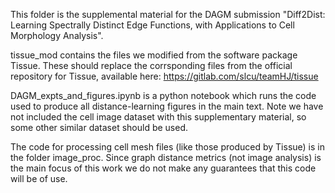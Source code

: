 This folder is the supplemental material for the DAGM submission
"Diff2Dist: Learning Spectrally Distinct Edge Functions, with Applications to Cell Morphology Analysis".

tissue_mod contains the files we modified from the software package Tissue. These should replace the corrsponding
files from the official repository for Tissue, available here:
https://gitlab.com/slcu/teamHJ/tissue

DAGM_expts_and_figures.ipynb is a python notebook which runs the code used to produce all distance-learning figures in the main text.
Note we have not included the cell image dataset with this supplementary material, so some other similar dataset should be used. 

The code for processing cell mesh files (like those produced by Tissue) is in the folder image_proc. Since graph distance metrics
(not image analysis) is the main focus of this work we do not make any guarantees that this code will be of use. 
